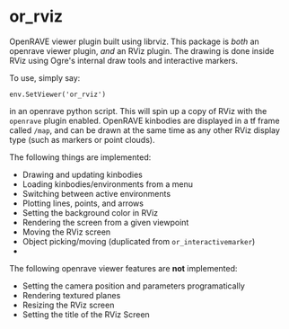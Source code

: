 or_rviz
=======

OpenRAVE viewer plugin built using librviz. This package is *both* an openrave viewer plugin, *and* an RViz plugin. The drawing is done inside RViz using Ogre's internal draw tools and interactive markers.

To use, simply say:

    env.SetViewer('or_rviz')
    
in an openrave python script. This will spin up a copy of RViz with the `openrave` plugin enabled. OpenRAVE kinbodies are displayed in a tf frame called `/map`, and can be drawn at the same time as any other RViz display type (such as markers or point clouds).


The following things are implemented:

* Drawing and updating kinbodies
* Loading kinbodies/environments from a menu
* Switching between active environments
* Plotting lines, points, and arrows
* Setting the background color in RViz
* Rendering the screen from a given viewpoint
* Moving the RViz screen
* Object picking/moving (duplicated from `or_interactivemarker`)
* 
The following openrave viewer features are **not** implemented:

* Setting the camera position and parameters programatically
* Rendering textured planes
* Resizing the RViz screen
* Setting the title of the RViz Screen
